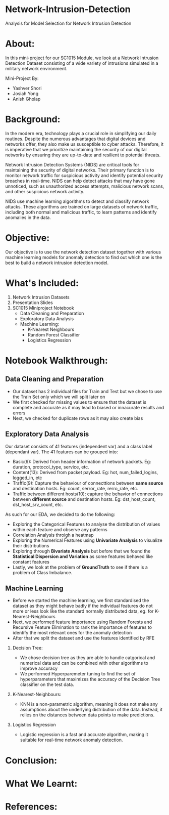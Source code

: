 # Network-Intrusion-Detection
Analysis for Model Selection for Network Intrusion Detection

# About:

In this mini-project for our SC1015 Module, we look at a Network Intrusion Detection Dataset consisting of a wide variety of intrusions simulated in a military network environment. 

Mini-Project By:
* Yashver Shori
* Josiah Yong
* Anish Gholap

# Background:

In the modern era, technology plays a crucial role in simplifying our daily routines. Despite the numerous advantages that digital devices and networks offer, they also make us susceptible to cyber attacks. Therefore, it is imperative that we prioritize maintaining the security of our digital networks by ensuring they are up-to-date and resilient to potential threats.

Network Intrusion Detection Systems (NIDS) are critical tools for maintaining the security of digital networks. Their primary function is to monitor network traffic for suspicious activity and identify potential security breaches in real-time. NIDS can help detect attacks that may have gone unnoticed, such as unauthorized access attempts, malicious network scans, and other suspicious network activity.

NIDS use machine learning algorithms to detect and classify network attacks. These algorithms are trained on large datasets of network traffic, including both normal and malicious traffic, to learn patterns and identify anomalies in the data.

# Objective:

Our objective is to use the network detection dataset together with various machine learning models for anomaly detection to find out which one is the best to build a network intrusion detection model.

# What's Included:

1. Network Intrusion Datasets
2. Presentation Slides
3. SC1015 Miniproject Notebook
   * Data Cleaning and Preparation
   * Exploratory Data Analysis
   * Machine Learning:
        - K-Nearest Neighbours
        - Random Forest Classifier
        - Logistics Regression


# Notebook Walkthrough:

## Data Cleaning and Preparation

* Our dataset has 2 individual files for Train and Test but we chose to use the Train Set only which we will split later on
* We first checked for missing values to ensure that the dataset is complete and accurate as it may lead to biased or innacurate results and errors
* Next, we checked for duplicate rows as it may also create bias

## Exploratory Data Analysis

Our dataset consists of 41 features (independent var) and a class label (dependant var). The 41 features can be grouped into:
   - Basic(9): Derived from header information of network packets. Eg: duration, protocol_type, service, etc.
   - Content(13): Derived from packet payload. Eg: hot, num_failed_logins, logged_in, etc
   - Traffic(9): Capture the behaviour of connecttions between  **same source** and destination hosts. Eg: count, serror_rate, rerro_rate, etc.
   - Traffic between different hosts(10):  capture the behavior of connections between **different source** and destination hosts. Eg: dst_host_count, dst_host_srv_count, etc.

As such for our EDA, we decided to do the following:
   - Exploring the Categorical Features to analyse the distribution of values within each feature and observe any patterns
   - Correlation Analysis throigh a heatmap
   - Exploring the Numerical Features using **Univariate Analysis** to visualize their distributions
   - Exploring through **Bivariate Analysis** but before that we found the **Statistical Dispersion and Variation** as some features behaved like constant features
   - Lastly, we look at the problem of **GroundTruth** to see if there is a problem of Class Imbalance.
 
## Machine Learning
   - Before we started the machine learning, we first standardised the dataset as they might behave badly if the individual features do not more or less look like the standard normally distributed data, eg. for K-Nearest-Neighbours
   - Next, we performed feature importance using Random Forests and Recursive Feature Elimination to rank the importance of features to identify the most relevant ones for the anomaly detection 
   - After that we split the dataset and use the features identified by RFE

   1. Decision Tree:
        - We chose decision tree as they are able to handle catgorical and numerical data and can be combined with other algorithms to improve accuracy
        - We performed Hyperparemeter tuning to find the set of hyperparameters that maximizes the accuracy of the Decision Tree classifier on the test data.
       
   2. K-Nearest-Neighbours:
        - KNN is a non-parametric algorithm, meaning it does not make any assumptions about the underlying distribution of the data. Instead, it relies on the distances between data points to make predictions.
   
   3. Logistics Regression 
        - Logistic regression is a fast and accurate algorithm, making it suitable for real-time network anomaly detection.
   
# Conclusion:

# What We Learnt:

# References:
